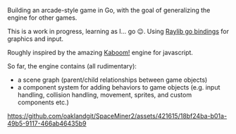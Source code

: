 Building an arcade-style game in Go, with the goal of generalizing the engine for other games.

This is a work in progress, learning as I… go 😉. Using [Raylib go bindings](https://github.com/gen2brain/raylib-go) for graphics and input.

Roughly inspired by the amazing [Kaboom!](https://kaboomjs.com/) engine for javascript.

So far, the engine contains (all rudimentary):

- a scene graph (parent/child relationships between game objects)
- a component system for adding behaviors to game objects (e.g. input handling, collision handling, movement, sprites, and custom components etc.)

https://github.com/oaklandgit/SpaceMiner2/assets/421615/18bf24ba-b01a-49b5-9117-466ab46435b9
